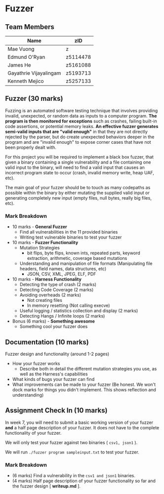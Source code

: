 Fuzzer
========

## Team Members
| Name                   | zID      |
| ---------------------- |----------|
| Mae Vuong              | z        |
| Edmund O'Ryan          | z5114478 |
| James He               | z5161088 |
| Gayathrie Vijayalingam | z5193713 |
| Kenneth Mejico         | z5257133 |

## Fuzzer (30 marks)

Fuzzing is an automated software testing technique that involves providing invalid, unexpected, or random data as inputs to a computer program. **The program is then monitored for exceptions** such as crashes, failing built-in code assertions, or potential memory leaks.  **An effective fuzzer generates semi-valid inputs that are "valid enough"** in that they are not directly rejected by the parser, but do create unexpected behaviors deeper in the program and are "invalid enough" to expose corner cases that have not been properly dealt with.

For this project you will be required to implement a black box fuzzer, that given a binary containing a single vulnerability and a file containing one valid input to the binary, will need to find a valid input that causes an incorrect program state to occur (crash, invalid memory write, heap UAF, etc).

The main goal of your fuzzer should be to touch as many codepaths as possible within the binary by either mutating the supplied valid input or generating completely new input (empty files, null bytes, really big files, etc).

### Mark Breakdown
-   10 marks - **General Fuzzer**
    -   Find all vulnerabilities in the 11 provided binaries
    -   Writing test vulnerable binaries to test your fuzzer
-   10 marks - **Fuzzer Functionality**
    -   Mutation Strategies
        -   bit flips, byte flips, known ints, repeated parts, keyword extraction, arithmetic, coverage based mutations
    -   Understanding and manipulation of file formats (Manipulating file headers, field names, data structures, etc)
        -   JSON, CSV, XML, JPEG, ELF, PDF
-   10 marks - **Harness Functionality**
    -   Detecting the type of crash (2 marks)
    -   Detecting Code Coverage (2 marks)
    -   Avoiding overheads (2 marks)
        -   Not creating files
        -   In memory resetting (Not calling execve)
    -   Useful logging / statistics collection and display (2 marks)
    -   Detecting Hangs / Infinite loops (2 marks)
-   Bonus (6 marks) - **Something awesome**
    -   Something cool your fuzzer does

## Documentation (10 marks)
Fuzzer design and functionality (around 1-2 pages)

-   How your fuzzer works
    -   Describe both in detail the different mutation strategies you use, as well as the Harness's capabilities
-   What kinds of bugs your fuzzer can find
-   What improvements can be made to your fuzzer (Be honest. We won't dock marks for things you didn't implement. This shows reflection and understanding)

## Assignment Check In (10 marks)
In week 7, you will need to submit a basic working version of your fuzzer **and** a half page description of your fuzzer. It does not have to the complete functionality of your fuzzer.

We will only test your fuzzer against two binaries ( `csv1, json1` ). 

We will run `./fuzzer program sampleinput.txt` to test your fuzzer.

### Mark Breakdown
-   (6 marks) Find a vulnerability in the `csv1 and json1` binaries.
-   (4 marks) Half page description of your fuzzer functionality so far and the fuzzer design [ **writeup.md** ].
